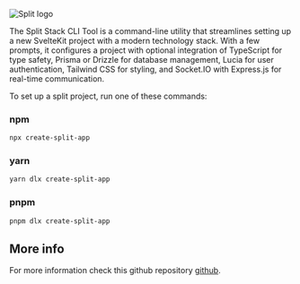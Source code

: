 ![Split logo](/images/split.png)

The Split Stack CLI Tool is a command-line utility that streamlines setting up a new SvelteKit project with a modern technology stack. With a few prompts, it configures a project with optional integration of TypeScript for type safety, Prisma or Drizzle for database management, Lucia for user authentication, Tailwind CSS for styling, and Socket.IO with Express.js for real-time communication.

To set up a split project, run one of these commands:

### npm

```bash
npx create-split-app
```

### yarn

```bash
yarn dlx create-split-app
```

### pnpm

```bash
pnpm dlx create-split-app
```

## More info

For more information check this github repository [github](https://github.com/EMPTYVOID-DEV/create-split-app).

